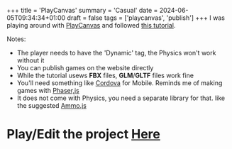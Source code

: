 +++
title = 'PlayCanvas'
summary = 'Casual'
date = 2024-06-05T09:34:34+01:00
draft = false
tags = ['playcanvas', 'publish']
+++
I was playing around with [PlayCanvas](https://playcanvas.com/) and followed [this tutorial](https://www.youtube.com/watch?v=fBpwnT201yc).

Notes:
 - The player needs to have the 'Dynamic' tag, the Physics won't work without it
 - You can publish games on the website directly
 - While the tutorial usews **FBX** files, **GLM**/**GLTF** files work fine
 - You'll need something like [Cordova](https://cordova.apache.org/) for Mobile. Reminds me of making games with [Phaser,js](https://phaser.io/)
 - It does not come with Physics, you need a separate library for that. like the suggested [Ammo.js](https://github.com/kripken/ammo.js/)

# Play/Edit the project [Here](https://playcanvas.com/project/1225672/overview/untitled-running-game)
